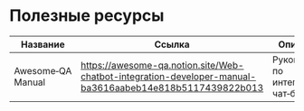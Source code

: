 # Полезные ресурсы

| Название | Ссылка | Описание |
|----------|--------|----------|
| Awesome‑QA Manual | <https://awesome-qa.notion.site/Web-chatbot-integration-developer-manual-ba3616aabeb14e818b5117439822b013> | Руководство по интеграции чат‑бота. |
